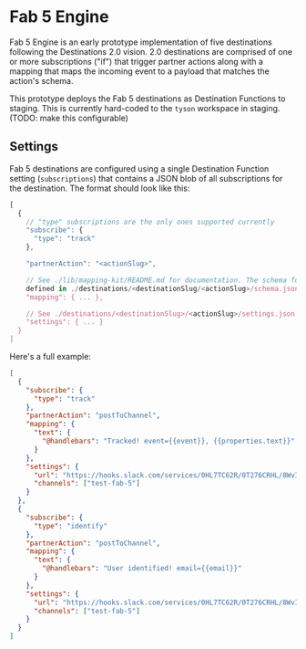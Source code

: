 # Fab 5 Engine

Fab 5 Engine is an early prototype implementation of five destinations following the Destinations
2.0 vision. 2.0 destinations are comprised of one or more subscriptions ("if") that trigger partner
actions along with a mapping that maps the incoming event to a payload that matches the action's
schema.

This prototype deploys the Fab 5 destinations as Destination Functions to staging. This is currently
hard-coded to the `tyson` workspace in staging. (TODO: make this configurable)

## Settings

Fab 5 destinations are configured using a single Destination Function setting (`subscriptions`) that
contains a JSON blob of all subscriptions for the destination. The format should look like this:


```js
[
  {
    // "type" subscriptions are the only ones supported currently
    "subscribe": {
      "type": "track"
    },

    "partnerAction": "<actionSlug>",

    // See ./lib/mapping-kit/README.md for documentation. The schema for each partner action is
    defined in ./destinations/<destinationSlug/<actionSlug>/schema.json
    "mapping": { ... },

    // See ./destinations/<destinationSlug>/<actionSlug>/settings.json
    "settings": { ... }
  }
]
```

Here's a full example:

```json
[
  {
    "subscribe": {
      "type": "track"
    },
    "partnerAction": "postToChannel",
    "mapping": {
      "text": {
        "@handlebars": "Tracked! event={{event}}, {{properties.text}}"
      }
    },
    "settings": {
      "url": "https://hooks.slack.com/services/0HL7TC62R/0T276CRHL/8WvI6gEiE9ZqD47kWqYbfIhZ",
      "channels": ["test-fab-5"]
    }
  },
  {
    "subscribe": {
      "type": "identify"
    },
    "partnerAction": "postToChannel",
    "mapping": {
      "text": {
        "@handlebars": "User identified! email={{email}}"
      }
    },
    "settings": {
      "url": "https://hooks.slack.com/services/0HL7TC62R/0T276CRHL/8WvI6gEiE9ZqD47kWqYbfIhZ",
      "channels": ["test-fab-5"]
    }
  }
]
```
